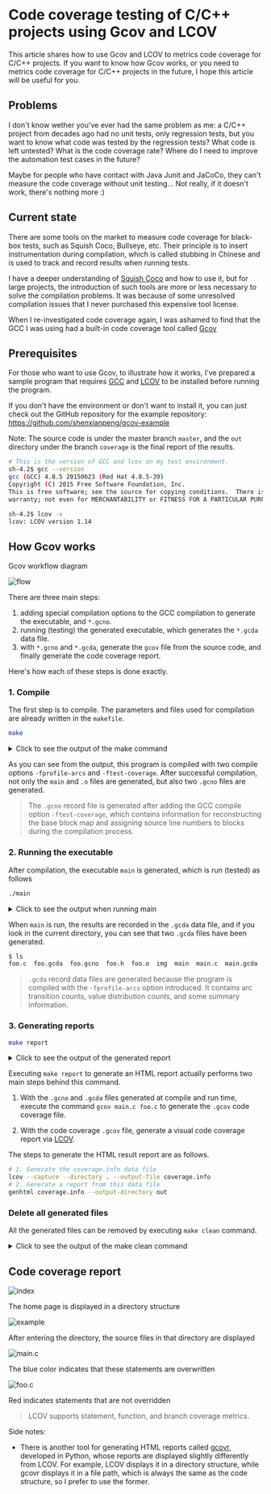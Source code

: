 # Code coverage testing of C/C++ projects using Gcov and LCOV

This article shares how to use Gcov and LCOV to metrics code coverage for C/C++ projects. If you want to know how Gcov works, or you need to metrics code coverage for C/C++ projects in the future, I hope this article will be useful for you.

## Problems

I don't know wether you've ever had the same problem as me: a C/C++ project from decades ago had no unit tests, only regression tests, but you want to know what code was tested by the regression tests? What code is left untested? What is the code coverage rate? Where do I need to improve the automation test cases in the future?

Maybe for people who have contact with Java Junit and JaCoCo, they can't measure the code coverage without unit testing... Not really, if it doesn't work, there's nothing more :)

## Current state

There are some tools on the market to measure code coverage for black-box tests, such as Squish Coco, Bullseye, etc. Their principle is to insert instrumentation during compilation, which is called stubbing in Chinese and is used to track and record results when running tests.

I have a deeper understanding of [Squish Coco](https://shenxianpeng.github.io/2019/05/squishcoco/) and how to use it, but for large projects, the introduction of such tools are more or less necessary to solve the compilation problems. It was because of some unresolved compilation issues that I never purchased this expensive tool license.

When I re-investigated code coverage again, I was ashamed to find that the GCC I was using had a built-in code coverage tool called [Gcov](https://gcc.gnu.org/onlinedocs/gcc/Gcov.html)

## Prerequisites

For those who want to use Gcov, to illustrate how it works, I've prepared a sample program that requires [GCC](https://gcc.gnu.org/install/index.html) and [LCOV](http://ltp.sourceforge.net/) to be installed before running the program.

If you don't have the environment or don't want to install it, you can just check out the GitHub repository for the example repository: https://github.com/shenxianpeng/gcov-example

Note: The source code is under the master branch `master`, and the `out` directory under the branch `coverage` is the final report of the results.


```bash
# This is the version of GCC and lcov on my test environment.
sh-4.2$ gcc --version
gcc (GCC) 4.8.5 20150623 (Red Hat 4.8.5-39)
Copyright (C) 2015 Free Software Foundation, Inc.
This is free software; see the source for copying conditions.  There is NO
warranty; not even for MERCHANTABILITY or FITNESS FOR A PARTICULAR PURPOSE.

sh-4.2$ lcov -v
lcov: LCOV version 1.14
```

## How Gcov works

Gcov workflow diagram

![flow](https://github.com/shenxianpeng/gcov-example/blob/master/img/gcov-flow.jpg)

There are three main steps:

1. adding special compilation options to the GCC compilation to generate the executable, and `*.gcno`.
2. running (testing) the generated executable, which generates the `*.gcda` data file.
3. with `*.gcno` and `*.gcda`, generate the `gcov` file from the source code, and finally generate the code coverage report.

Here's how each of these steps is done exactly.

### 1. Compile

The first step is to compile. The parameters and files used for compilation are already written in the `makefile`.

```bash
make
```

<details>
<summary>Click to see the output of the make command</summary>

```bash
sh-4.2$ make
gcc -fPIC -fprofile-arcs -ftest-coverage -c -Wall -Werror main.c
gcc -fPIC -fprofile-arcs -ftest-coverage -c -Wall -Werror foo.c
gcc -fPIC -fprofile-arcs -ftest-coverage -o main main.o foo.o
```
</details>

As you can see from the output, this program is compiled with two compile options `-fprofile-arcs` and `-ftest-coverage`. After successful compilation, not only the `main` and `.o` files are generated, but also two `.gcno` files are generated.

> The `.gcno` record file is generated after adding the GCC compile option `-ftest-coverage`, which contains information for reconstructing the base block map and assigning source line numbers to blocks during the compilation process.

### 2. Running the executable

After compilation, the executable `main` is generated, which is run (tested) as follows

```bash
./main
```

<details>
<summary>Click to see the output when running main</summary>

```bash
sh-4.2$ ./main
Start calling foo() ...
when num is equal to 1...
when num is equal to 2...
```

</details>

When `main` is run, the results are recorded in the `.gcda` data file, and if you look in the current directory, you can see that two `.gcda` files have been generated.

```bash
$ ls
foo.c  foo.gcda  foo.gcno  foo.h  foo.o  img  main  main.c  main.gcda  main.gcno  main.o  makefile  README.md
```

> `.gcda` record data files are generated because the program is compiled with the `-fprofile-arcs` option introduced. It contains arc transition counts, value distribution counts, and some summary information.

### 3. Generating reports

```bash
make report
```

<details>
<summary> Click to see the output of the generated report </summary>

```bash
sh-4.2$ make report
gcov main.c foo.c
File 'main.c'
Lines executed:100.00% of 5
Creating 'main.c.gcov'

File 'foo.c'
Lines executed:85.71% of 7
Creating 'foo.c.gcov'

Lines executed:91.67% of 12
lcov --capture --directory . --output-file coverage.info
Capturing coverage data from .
Found gcov version: 4.8.5
Scanning . for .gcda files ...
Found 2 data files in .
Processing foo.gcda
geninfo: WARNING: cannot find an entry for main.c.gcov in .gcno file, skipping file!
Processing main.gcda
Finished .info-file creation
genhtml coverage.info --output-directory out
Reading data file coverage.info
Found 2 entries.
Found common filename prefix "/workspace/coco"
Writing .css and .png files.
Generating output.
Processing file gcov-example/main.c
Processing file gcov-example/foo.c
Writing directory view page.
Overall coverage rate:
  lines......: 91.7% (11 of 12 lines)
  functions..: 100.0% (2 of 2 functions)
```
</details>

Executing `make report` to generate an HTML report actually performs two main steps behind this command.

1. With the `.gcno` and `.gcda` files generated at compile and run time, execute the command `gcov main.c foo.c` to generate the `.gcov` code coverage file.

2. With the code coverage `.gcov` file, generate a visual code coverage report via [LCOV](http://ltp.sourceforge.net/coverage/lcov.php).

The steps to generate the HTML result report are as follows.

```bash
# 1. Generate the coverage.info data file
lcov --capture --directory . --output-file coverage.info
# 2. Generate a report from this data file
genhtml coverage.info --output-directory out
```

### Delete all generated files

All the generated files can be removed by executing `make clean` command.

<details>
<summary> Click to see the output of the make clean command </summary>

```bash
sh-4.2$ make clean
rm -rf main *.o *.so *.gcno *.gcda *.gcov coverage.info out
```
</details>

## Code coverage report

![index](https://github.com/shenxianpeng/gcov-example/blob/master/img/index.png)

The home page is displayed in a directory structure

![example](https://github.com/shenxianpeng/gcov-example/blob/master/img/example.png)

After entering the directory, the source files in that directory are displayed

![main.c](https://github.com/shenxianpeng/gcov-example/blob/master/img/main.c.png)

The blue color indicates that these statements are overwritten

![foo.c](https://github.com/shenxianpeng/gcov-example/blob/master/img/foo.c.png)

Red indicates statements that are not overridden

> LCOV supports statement, function, and branch coverage metrics.

Side notes:

* There is another tool for generating HTML reports called [gcovr](https://github.com/gcovr/gcovr), developed in Python, whose reports are displayed slightly differently from LCOV. For example, LCOV displays it in a directory structure, while gcovr displays it in a file path, which is always the same as the code structure, so I prefer to use the former.
